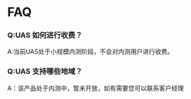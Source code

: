# FAQ


### Q:UAS 如何进行收费？

A:当前UAS处于小规模内测阶段，不会对内测用户进行收费。

<!--
### Q:UAS 定时任务如何设置？

A:UAS的定时任务采用5域的Cron语法进行设置。 详情请见[定时任务](http://docs.ucloud.cn/uas/guide/schedule)
-->
### Q:UAS 支持哪些地域？

<!--
A：UAS本质上是全局产品，通过内部通道对云主机和负载均衡进行管理。不过海外存在不同程度的专线延迟，请用户知晓。
-->
A：该产品处于内测中，暂未开放，如有需要您可以联系客户经理

